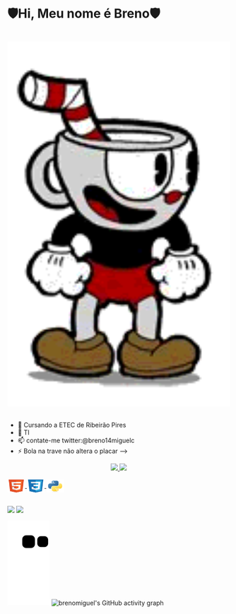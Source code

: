 <h1 align:center> 🛡️Hi, Meu nome é Breno🛡️</h1>
<br>

<div>
  <img width="800px" src="https://github.com/brenomiguel/personalizar/blob/main/cuphead.gif">
</div>

<br>


- 🔭 Cursando a ETEC de Ribeirão Pires
- 🌱 TI
- 📫 contate-me twitter:@breno14miguelc
- ⚡ Bola na trave não altera o placar
-->

<div align="center">
  <a href="https://github.com/brenomiguel">
  <img height="180em" src="https://github-readme-stats.vercel.app/api?username=brenomiguel&show_icons=true&theme=dark&include_all_commits=true&count_private=true"/>
  <img height="180em" src="https://github-readme-stats.vercel.app/api/top-langs/?username=brenomiguel&layout=compact&langs_count=7&theme=dark"/>
</div>
  <div style="display: inline_block"><br>
  <img align="center" alt="Rafa-HTML" height="30" width="40" src="https://raw.githubusercontent.com/devicons/devicon/master/icons/html5/html5-original.svg">
  <img align="center" alt="Rafa-CSS" height="30" width="40" src="https://raw.githubusercontent.com/devicons/devicon/master/icons/css3/css3-original.svg">
  <img align="center" alt="Rafa-Python" height="30" width="40" src="https://raw.githubusercontent.com/devicons/devicon/master/icons/python/python-original.svg">
</div>
  
 ##
  
  <div> 
  <a href="https://instagram.com/_m_brencn" target="_blank"><img src="https://img.shields.io/badge/-Instagram-%23E4405F?style=for-the-badge&logo=instagram&logoColor=white" target="_blank"></a>
  <a href = "mailto:brenomiguelcn12@gmail.com"><img src="https://img.shields.io/badge/-Gmail-%23333?style=for-the-badge&logo=gmail&logoColor=white" target="_blank"></a>
 
  ![Snake animation](https://github.com/rafaballerini/rafaballerini/blob/output/github-contribution-grid-snake.svg)
  ![brenomiguel's GitHub activity graph](https://activity-graph.herokuapp.com/graph?username=brenomiguel&hide_border=true&theme=github-light)
 
</div>
